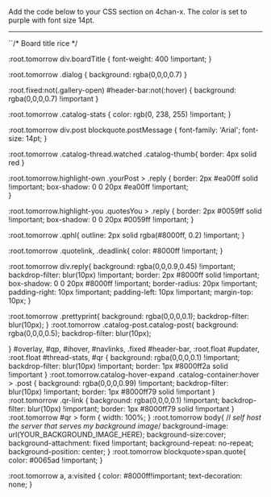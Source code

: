 Add the code below to your CSS section on 4chan-x. The color is set to purple with font size 14pt.

--------------------

``/* Board title rice */

:root.tomorrow div.boardTitle {
    font-weight: 400 !important;
}

:root.tomorrow .dialog {
    background: rgba(0,0,0,0.7)
}

:root.fixed:not(.gallery-open) #header-bar:not(:hover) {
    background: rgba(0,0,0,0.7) !important
}

:root.tomorrow .catalog-stats {
    color: rgb(0, 238, 255) !important;
}

:root.tomorrow div.post blockquote.postMessage {
font-family: 'Arial';
font-size: 14pt;
}

:root.tomorrow .catalog-thread.watched .catalog-thumb{
    border: 4px solid red
}

:root.tomorrow.highlight-own .yourPost > .reply {
    border: 2px #ea00ff solid !important;
    box-shadow: 0 0 20px #ea00ff !important;        
}

:root.tomorrow.highlight-you .quotesYou > .reply {
    border: 2px #0059ff solid !important;
    box-shadow: 0 0 20px #0059ff !important;
}

:root.tomorrow .qphl{
    outline: 2px solid rgba(#8000ff, 0.2) !important;
}

:root.tomorrow .quotelink, .deadlink{
    color: #8000ff !important;
}

:root.tomorrow div.reply{
    background: rgba(0,0,0.9,0.45) !important; 
    backdrop-filter: blur(10px) !important;
    border: 2px #8000ff solid !important;
    box-shadow: 0 0 20px #8000ff !important;
    border-radius: 20px !important;
    padding-right: 10px !important;
    padding-left: 10px !important;
    margin-top: 10px;
}

:root.tomorrow .prettyprint{
    background: rgba(0,0,0,0.1);
    backdrop-filter: blur(10px);
}
:root.tomorrow .catalog-post.catalog-post{
    background: rgba(0,0,0,0.5);
    backdrop-filter: blur(10px);

}
#overlay, #qp, #ihover, #navlinks, .fixed #header-bar, :root.float #updater, :root.float #thread-stats, #qr {
    background: rgba(0,0,0,0.1) !important;
    backdrop-filter: blur(10px) !important;
    border: 1px #8000ff2a solid !important
}
:root.tomorrow.catalog-hover-expand .catalog-container:hover > .post {
    background: rgba(0,0,0,0.99) !important;
    backdrop-filter: blur(10px) !important;
    border: 1px #8000ff79 solid !important
}
:root.tomorrow .qr-link {
    background: rgba(0,0,0,0.1) !important;
    backdrop-filter: blur(10px) !important;
    border: 1px #8000ff79 solid !important
}
:root.tomorrow #qr > form {
    width: 100%;
}
:root.tomorrow body{
    /*I self host the server that serves my background image*/
    background-image: url(YOUR_BACKGROUND_IMAGE_HERE);
    background-size:cover;
    background-attachment: fixed !important;
    background-repeat: no-repeat;
    background-position: center;
}
:root.tomorrow blockquote>span.quote{
    color: #0065ad !important;
}

:root.tomorrow a, a:visited {
    color: #8000ff!important;
    text-decoration: none;
}
